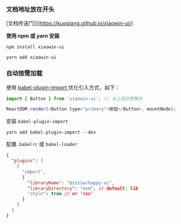 <!--
 * @Descripttion: Bernard
 * @Author: xiaowin
 * @Date: 2021-11-22 16:43:09
 * @LastEditors: guoqiang
 * @LastEditTime: 2021-12-13 18:06:11
 * @Copyright:  ©云粒智慧科技有限公司 All rights reserved
-->

### 文档地址放在开头

[文档传送门]](https://kuoqiang.github.io/xiaowin-ui/)

**使用 npm 或 yarn 安装**

```shell
npm install xiaowin-ui
```

```shell
yarn add xiaowin-ui
```

### 自动按需加载

使用 [babel-plugin-import ](https://www.npmjs.com/package/babel-plugin-import) 优化引入方式，如下：

```js
import { Button } from 'xiaowin-ui'; // 与上述示例等价

ReactDOM.render(<Button type="primary">按钮</Button>, mountNode);
```

安装 `babel-plugin-import`

```
yarn add babel-plugin-import --dev
```

配置`.babelrc` 或 `babel-loader`

```json
{
  "plugins": [
    [
      "import",
      {
        "libraryName": "@zzzzw/happy-ui",
        "libraryDirectory": "esm", // default: lib
        "style": true // or 'css'
      }
    ]
  ]
}
```
